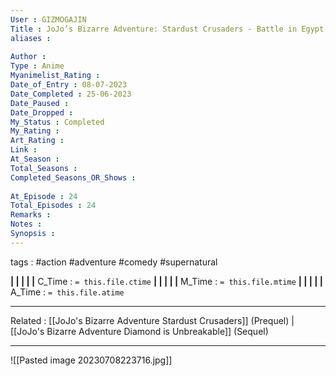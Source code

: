 ```yaml
---
User : GIZMOGAJIN
Title : JoJo’s Bizarre Adventure: Stardust Crusaders - Battle in Egypt
aliases : 
 
Author : 
Type : Anime
Myanimelist_Rating : 
Date_of_Entry : 08-07-2023 
Date_Completed : 25-06-2023
Date_Paused : 
Date_Dropped : 
My_Status : Completed
My_Rating : 
Art_Rating : 
Link : 
At_Season : 
Total_Seasons : 
Completed_Seasons_OR_Shows : 
 
At_Episode : 24
Total_Episodes : 24
Remarks : 
Notes : 
Synopsis : 
---
```

 tags : #action #adventure #comedy #supernatural 

**|  |  |  |  |** C_Time : `= this.file.ctime` **|  |  |  |  |** M_Time : `= this.file.mtime` **|  |  |  |  |** A_Time : `= this.file.atime` 

---
Related : [[JoJo's Bizarre Adventure Stardust Crusaders]] (Prequel) | [[JoJo's Bizarre Adventure Diamond is Unbreakable]] (Sequel)

---
![[Pasted image 20230708223716.jpg]]